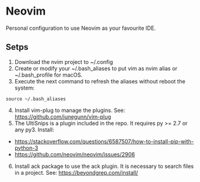 # Neovim
Personal configuration to use Neovim as your favourite IDE.

## Setps
1. Download the nvim project to ~/.config
2. Create or modify your ~/.bash_aliases to put vim as nvim alias or ~/.bash_profile for macOS.
3. Execute the next command to refresh the aliases without reboot the system:
```
source ~/.bash_aliases
```
4. Install vim-plug to manage the plugins. See: https://github.com/junegunn/vim-plug
5. The UltiSnips is a plugin included in the repo. It requires py >= 2.7 or any py3. Install:
* https://stackoverflow.com/questions/6587507/how-to-install-pip-with-python-3
* https://github.com/neovim/neovim/issues/2906
6. Install ack package to use the ack plugin. It is necessary to search files in a project. See: https://beyondgrep.com/install/
